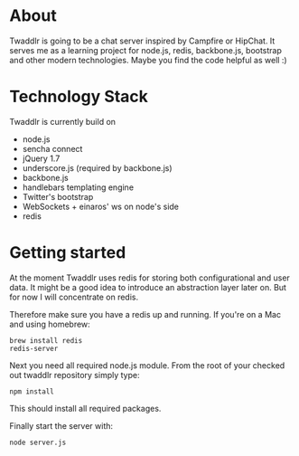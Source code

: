 About
=====
Twaddlr is going to be a chat server inspired by Campfire or HipChat. It serves me as a learning project for node.js, redis, backbone.js, bootstrap and other modern technologies. Maybe you find the code helpful as well :)

Technology Stack
================
Twaddlr is currently build on 
 
 * node.js
 * sencha connect
 * jQuery 1.7 
 * underscore.js (required by backbone.js)
 * backbone.js
 * handlebars templating engine 
 * Twitter's bootstrap
 * WebSockets + einaros' ws on node's side
 * redis

Getting started
===============
At the moment Twaddlr uses redis for storing both configurational and user data. It might be a good idea to 
introduce an abstraction layer later on. But for now I will concentrate on redis.

Therefore make sure you have a redis up and running. If you're on a Mac and using homebrew:

    brew install redis
    redis-server
  
Next you need all required node.js module. From the root of your checked out twaddlr repository simply type:

    npm install
  
This should install all required packages.

Finally start the server with:

    node server.js
